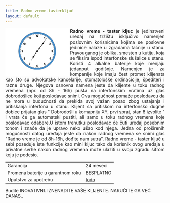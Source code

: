 ```yaml
---
title: Radno vreme-tasterključ
layout: default
---
```

<img src="/assets/images/animations/clockanimation.gif" style="float:left" />
<p class="lead" align="justify"><strong>Radno vreme - taster kljuc</strong> je jedinstveni uređaj na tržištu isključivo namenjen poslovnim korisnicima kojima se poslovne jedinice nalaze 
u zgradama tačnije u stanu. Pravouganog je oblika, smesten u kutiju, koja se fiksira ispod interfonske slušalice u stanu.
Koristi 4 alkalne baterije koje menjaju jedanput godišnje.
Namenjen je za kompanije koje imaju čest promet klijenata kao što su advokatske kancelarije, stomatološke ordinacicije, 
špediteri i razne druge. Njegova osnovna namena jeste da klijente u toku radnog vremena (npr. od 8h - 16h) 
pušta na interfonskim vratima uz glas dobrodošlice koji poslodavac snimi. Ova mogućnost pomaže poslodavcu da ne mora 
u budućnosti da prekida svoj važan posao zbog ustajanja i pritiskanja interfona u stanu. Klijent sa pritiskom na interfonsko 
dugme dobiće prijatan glas " Dobrodošli u komapniju XY, prvi sprat, stan 8 izvolite " i vrata će ga automatski pustiti,
ali samo u toku radnog vremena koje poslodavac odabere.U istom trenutku poslodavac će čuti uređaj posebnim tonom 
i znaće da je upravo neko ušao kod njega.
Jedna od proširenih mogućnosti datog uređaja jeste da nakon radnog vremena se snimi glas 
"Radno vreme je od 8h-16h, dođite nam sutra". 
Radno vreme - taster ključ u sebi poseduje iste funkcije kao mini kljuc tako da korisnik ovog uređaja u privatne svrhe
nakon radnog vremena može ulaziti u svoju zgradu šifrom koju je podesio. 



<table class="table table-striped table-bordered">
  <tr>
   <td>Garancija</td>
   <td> 24 meseci</td>
  </tr>
  <tr>
    <td> Promena baterije u garantnom roku</td>
    <td> BESPLATNO </td>
  </tr>
  <tr>
     <td>Uputstvo za upotrebu</td>
     <td><a href="/assets/pdf/Uputstvo_za_koriscenje_minikljuc_1.0.pdf">todo</a></td>
  </tr>

</table>


Budite INOVATIVNI. IZNENADITE VAŠE KLIJENTE. NARUČITE GA VEĆ DANAS..





